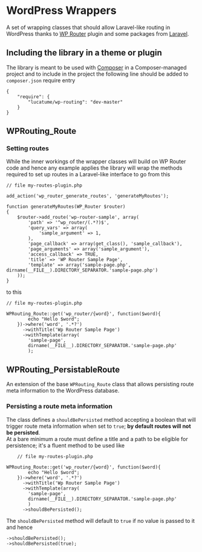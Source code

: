 # WordPress Wrappers

A set of wrapping classes that should allow Laravel-like routing in WordPress thanks to [WP Router](https://wordpress.org/plugins/wp-router/) plugin and some packages from [Laravel](http://laravel.com/).

## Including the library in a theme or plugin
The library is meant to be used with [Composer](https://getcomposer.org/) in a Composer-managed project and to include in the project the following line should be added to <code>composer.json</code> require entry

    {
        "require": {
            "lucatume/wp-routing": "dev-master"
        }
    } 

## WPRouting_Route

### Setting routes
While the inner workings of the wrapper classes will build on WP Router code and hence any example applies the library will wrap the methods required to set up routes in a Laravel-like interface to go from this

    // file my-routes-plugin.php

    add_action('wp_router_generate_routes', 'generateMyRoutes');

    function generateMyRoutes(WP_Router $router)
    {
        $router->add_route('wp-router-sample', array(
            'path' => '^wp_router/(.*?)$',
            'query_vars' => array(
                'sample_argument' => 1,
            ),
            'page_callback' => array(get_class(), 'sample_callback'),
            'page_arguments' => array('sample_argument'),
            'access_callback' => TRUE,
            'title' => 'WP Router Sample Page',
            'template' => array('sample-page.php', dirname(__FILE__).DIRECTORY_SEPARATOR.'sample-page.php')
        ));
    }

to this

    // file my-routes-plugin.php

    WPRouting_Route::get('wp_router/{word}', function($word){
            echo "Hello $word";
        })->where('word', '.*?')
          ->withTitle('Wp Router Sample Page')
          ->withTemplate(array(
            'sample-page',
            dirname(__FILE__).DIRECTORY_SEPARATOR.'sample-page.php'
            );

## WPRouting_PersistableRoute
An extension of the base `WPRouting_Route` class that allows persisting route meta information to the WordPress database.

### Persisting a route meta information
The class defines a `shouldBePersisted` method accepting a boolean that will trigger route meta information when set to `true`; **by default routes will not be persisted**.  
At a bare minimum a route must define a title and a path to be eligible for persistence; it's a fluent method to be used like

        // file my-routes-plugin.php

    WPRouting_Route::get('wp_router/{word}', function($word){
            echo "Hello $word";
        })->where('word', '.*?')
          ->withTitle('Wp Router Sample Page')
          ->withTemplate(array(
            'sample-page',
            dirname(__FILE__).DIRECTORY_SEPARATOR.'sample-page.php'
            )
          ->shouldBePersisted();

The `shouldBePersisted` method will default to `true` if no value is passed to it and hence 

    ->shouldBePersisted();
    ->shouldBePersisted(true);